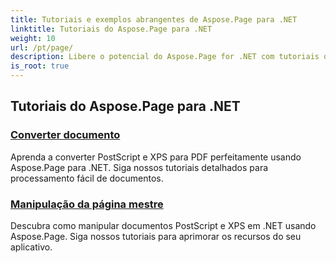 ```yaml
---
title: Tutoriais e exemplos abrangentes de Aspose.Page para .NET
linktitle: Tutoriais do Aspose.Page para .NET
weight: 10
url: /pt/page/
description: Libere o potencial do Aspose.Page for .NET com tutoriais que abrangem criação, manipulação e aprimoramento. Domine desde o básico até técnicas avançadas sem esforço.
is_root: true
---
```

## Tutoriais do Aspose.Page para .NET 

### [Converter documento](./convert-document/)
Aprenda a converter PostScript e XPS para PDF perfeitamente usando Aspose.Page para .NET. Siga nossos tutoriais detalhados para processamento fácil de documentos.
### [Manipulação da página mestre](./master-page-manipulation/)
Descubra como manipular documentos PostScript e XPS em .NET usando Aspose.Page. Siga nossos tutoriais para aprimorar os recursos do seu aplicativo.